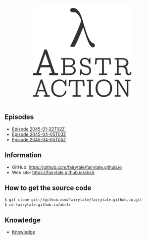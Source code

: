 <!-- IGNORE
<p align="center" class="file-vars">
(* -*- title: "λ Abstraction"; theme: "百合" -*- *)
</p>
IGNORE -->

<p align="center"><a href="./"><img id="logo" 
src="img/abstr-logo.png" width="320px" height="320px" /></a></p>

## Episodes

* [Episode 2045-01-22T02Z](episode/2045-01-22T02Z.md)
* [Episode 2045-04-05T03Z](episode/2045-04-05T03Z.md)
* [Episode 2045-04-05T05Z](episode/2045-04-05T05Z.md)

## Information

* GitHub: <https://github.com/fairytale/fairytale.github.io>
* Web site: <https://fairytale.github.io/abstr>

## How to get the source code

```
$ git clone git://github.com/fairytale/fairytale.github.io.git
$ cd fairytale.github.io/abstr
```

## Knowledge

* [Knowledge](knowledge)

<!-- IGNORE
<p class="local-vars">
(* Local Variables: *)<br />
(* Stability: experimental *)<br />
(* End: *)<br />
</p>
IGNORE -->

